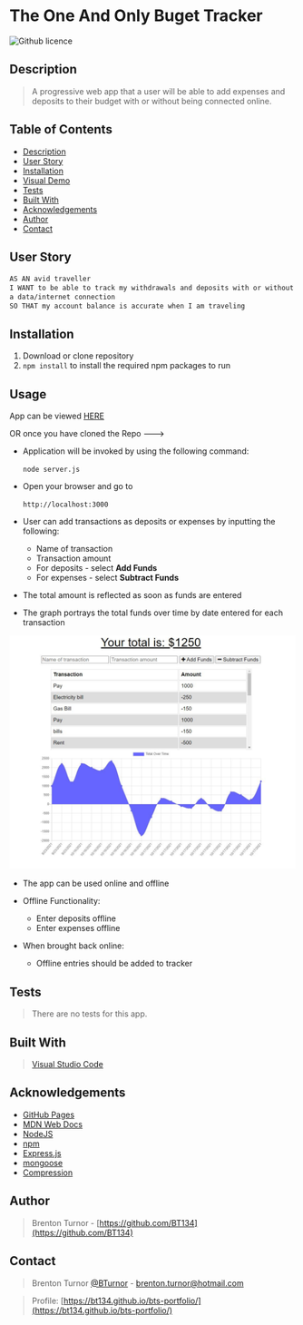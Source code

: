 # The One And Only Buget Tracker
![Github licence](http://img.shields.io/badge/license-MIT-blue.svg)
## Description

> A progressive web app that a user will be able to add expenses and deposits to their budget with or without being connected online.

 ## Table of Contents 
  - [Description](#description)
  - [User Story](#user-story)
  - [Installation](#installation)
  - [Visual Demo](#visual-demo)
  - [Tests](#tests)
  - [Built With](#built-with)
  - [Acknowledgements](#acknowledgements)
  - [Author](#author)
  - [Contact](#contact)

## User Story
```
AS AN avid traveller
I WANT to be able to track my withdrawals and deposits with or without a data/internet connection
SO THAT my account balance is accurate when I am traveling
```

## Installation

1. Download or clone repository
2. `npm install` to install the required npm packages to run

## Usage

App can be viewed [HERE](https://the-one-and-only-budgettracker.herokuapp.com/)

OR once you have cloned the Repo --->

* Application will be invoked by using the following command:

  `node server.js`

* Open your browser and go to
  
  `http://localhost:3000`

* User can add transactions as deposits or expenses by inputting the following:
  * Name of transaction
  * Transaction amount
  * For deposits - select **Add Funds**
  * For expenses - select **Subtract Funds**

* The total amount is reflected as soon as funds are entered

* The graph portrays the total funds over time by date entered for each transaction

<img src="public\assets\screenshot.JPG" alt= "Screenshot of budget tracker app">

* The app can be used online and offline

* Offline Functionality:
  * Enter deposits offline
  * Enter expenses offline

* When brought back online:
  * Offline entries should be added to tracker

## Tests

> There are no tests for this app.

## Built With

> [Visual Studio Code](https://code.visualstudio.com/)

## Acknowledgements

* [GitHub Pages](https://pages.github.com)
* [MDN Web Docs](https://developer.mozilla.org/en-US/)
* [NodeJS](https://nodejs.org/en/)
* [npm](https://www.npmjs.com/)
* [Express.js](https://expressjs.com/)
* [mongoose](https://mongoosejs.com/docs/)
* [Compression](https://www.npmjs.com/package/compression)

## Author

> Brenton Turnor - [https://github.com/BT134](https://github.com/BT134)

## Contact 

> Brenton Turnor [@BTurnor](https://twitter.com/BTurnor) - brenton.turnor@hotmail.com

> Profile: [https://bt134.github.io/bts-portfolio/](https://bt134.github.io/bts-portfolio/)
